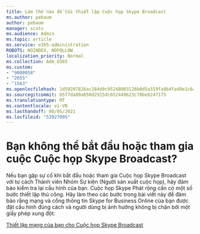 ```yaml
---
title: Làm thế nào để tôi thiết lập Cuộc họp Skype Broadcast
ms.author: pebaum
author: pebaum
manager: scotv
ms.audience: Admin
ms.topic: article
ms.service: o365-administration
ROBOTS: NOINDEX, NOFOLLOW
localization_priority: Normal
ms.collection: Adm_O365
ms.custom:
- "9000058"
- "2655"
- "1563"
ms.openlocfilehash: 1d59207826ac284d9c95248003126b8d5a319fa9b4fa49e1c6a451558989b8cc
ms.sourcegitcommit: b5f7da89a650d2915dc652449623c78be6247175
ms.translationtype: MT
ms.contentlocale: vi-VN
ms.lasthandoff: 08/05/2021
ms.locfileid: "53927095"
---
```

# <a name="cant-start-or-join-a-skype-meeting-broadcast"></a>Bạn không thể bắt đầu hoặc tham gia cuộc Cuộc họp Skype Broadcast?

Nếu bạn gặp sự cố khi bắt đầu hoặc tham gia Cuộc họp Skype Broadcast với tư cách Thành viên Nhóm Sự kiện (Người sản xuất cuộc họp), hãy đảm bảo kiểm tra lại cấu hình của bạn. Cuộc họp Skype Phát rộng cần có một số bước thiết lập thủ công. Hãy làm theo các bước trong bài viết này để đảm bảo rằng mạng và cổng thông tin Skype for Business Online của bạn được đặt cấu hình đúng cách và người dùng bị ảnh hưởng không bị chặn bởi một giấy phép xung đột:

[Thiết lập mạng của bạn cho Cuộc họp Skype Broadcast](https://docs.microsoft.com/SkypeForBusiness/set-up-your-network-for-skype-meeting-broadcast/set-up-your-network-for-skype-meeting-broadcast)